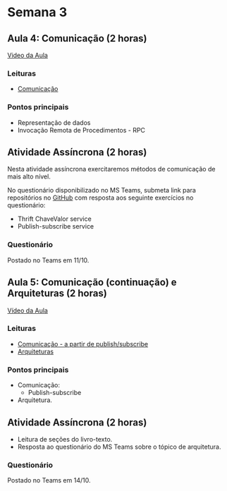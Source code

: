 # Semana 3

## Aula 4: Comunicação (2 horas)

[Video da Aula](https://web.microsoftstream.com/video/c0bf4fbb-c160-46b1-80c8-5ba4791f13e1)

### Leituras

* [Comunicação](https://lasarojc.github.io/ds_notes/comm/)

### Pontos principais

* Representação de dados
* Invocação Remota de Procedimentos - RPC

## Atividade Assíncrona (2 horas)

Nesta atividade assíncrona exercitaremos métodos de comunicação de mais alto nível.

No questionário disponibilizado no MS Teams, submeta link para repositórios no [GitHub](https://github.com) com resposta aos seguinte exercícios no questionário:

* Thrift ChaveValor service
* Publish-subscribe service

### Questionário

Postado no Teams em 11/10.

## Aula 5: Comunicação (continuação) e Arquiteturas (2 horas)

[Vídeo da Aula](https://web.microsoftstream.com/video/cefa123c-e6e9-4507-b40b-a526d3d319a3)

### Leituras

* [Comunicação - a partir de publish/subscribe](https://lasarojc.github.io/ds_notes/comm/)
* [Arquiteturas](https://lasarojc.github.io/ds_notes/arch/)

### Pontos principais

* Comunicação:
  * Publish-subscribe
* Arquitetura.

## Atividade Assíncrona (2 horas)

* Leitura de seções do livro-texto.
* Resposta ao questionário do MS Teams sobre o tópico de arquitetura.

### Questionário

Postado no Teams em 14/10.
